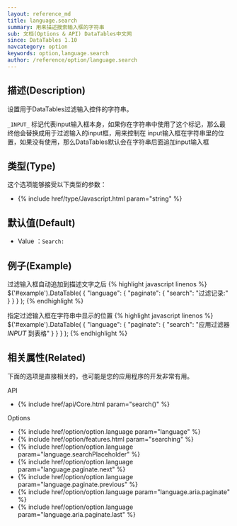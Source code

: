 ```yaml
---
layout: reference_md
title: language.search
summary: 用来描述搜索输入框的字符串
sub: 文档(Options & API) DataTables中文网
since: DataTables 1.10
navcategory: option
keywords: option,language.search
author: /reference/option/language.search
---
```


## 描述(Description)

设置用于DataTables过滤输入控件的字符串。

`_INPUT_` 标记代表input输入框本身，如果你在字符串中使用了这个标记，那么最终他会替换成用于过滤输入的input框，用来控制在
input输入框在字符串里的位置，如果没有使用，那么DataTables默认会在字符串后面追加input输入框

## 类型(Type)
这个选项能够接受以下类型的参数：

- {% include href/type/Javascript.html param="string" %}


## 默认值(Default)
- Value ：`Search:`

 
## 例子(Example)

过滤输入框自动追加到描述文字之后
{% highlight javascript linenos %}
$('#example').DataTable( {
    "language": {
        "paginate": {
          "search": "过滤记录:"
        }
      }
} );
{% endhighlight %}

指定过滤输入框在字符串中显示的位置
{% highlight javascript linenos %}
$('#example').DataTable( {
    "language": {
        "paginate": {
          "search": "应用过滤器 _INPUT_ 到表格"
        }
      }
} );
{% endhighlight %}

 
## 相关属性(Related)
下面的选项是直接相关的，也可能是您的应用程序的开发非常有用。

API

- {% include href/api/Core.html param="search()" %}


Options

- {% include href/option/option.language param="language" %}
- {% include href/option/features.html param="searching" %}
- {% include href/option/option.language param="language.searchPlaceholder" %}
- {% include href/option/option.language param="language.paginate.next" %}
- {% include href/option/option.language param="language.paginate.previous" %}
- {% include href/option/option.language param="language.aria.paginate" %}
- {% include href/option/option.language param="language.aria.paginate.last" %}